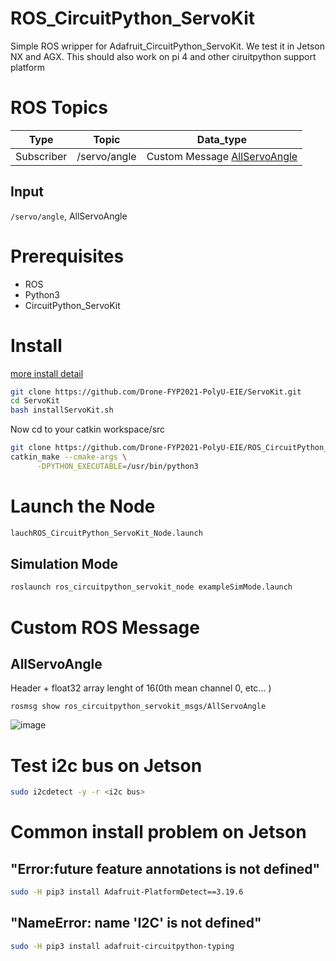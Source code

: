 # ROS_CircuitPython_ServoKit
Simple ROS wripper for Adafruit_CircuitPython_ServoKit. We test it in Jetson NX and AGX. This should also work on pi 4 and other ciruitpython support platform
# ROS Topics
|Type|Topic|Data_type|
|:---:|:---:|:---:|
|Subscriber| /servo/angle| Custom Message [AllServoAngle](https://github.com/Drone-FYP2021-PolyU-EIE/ROS_CircuitPython_ServoKit#allservoangle)|
## Input
`/servo/angle`, AllServoAngle       
# Prerequisites
* ROS
* Python3
* CircuitPython_ServoKit
# Install
[more install detail](https://github.com/Drone-FYP2021-PolyU-EIE/ServoKit/blob/master/README.md)
```bash
git clone https://github.com/Drone-FYP2021-PolyU-EIE/ServoKit.git
cd ServoKit
bash installServoKit.sh
```
Now cd to your catkin workspace/src   
```bash
git clone https://github.com/Drone-FYP2021-PolyU-EIE/ROS_CircuitPython_ServoKit.git
catkin_make --cmake-args \
      -DPYTHON_EXECUTABLE=/usr/bin/python3
```   
# Launch the Node
```bash 
lauchROS_CircuitPython_ServoKit_Node.launch
```
## Simulation Mode
```bash
roslaunch ros_circuitpython_servokit_node exampleSimMode.launch
```
# Custom ROS Message
## AllServoAngle
Header + float32 array lenght of 16(0th mean channel 0, etc... )
```
rosmsg show ros_circuitpython_servokit_msgs/AllServoAngle
```
![image](https://user-images.githubusercontent.com/45313904/161604024-01f4141f-3401-474b-a498-2b43a42c7f23.png)

# Test i2c bus on Jetson
```bash
sudo i2cdetect -y -r <i2c bus>
```
# Common install problem on Jetson
## "Error:future feature annotations is not defined"
```bash
sudo -H pip3 install Adafruit-PlatformDetect==3.19.6
```
## "NameError: name 'I2C' is not defined"
```bash
sudo -H pip3 install adafruit-circuitpython-typing
```
